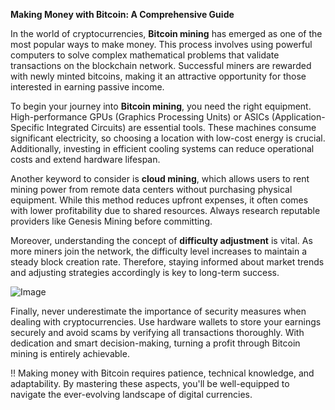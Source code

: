 **Making Money with Bitcoin: A Comprehensive Guide**

In the world of cryptocurrencies, **Bitcoin mining** has emerged as one of the most popular ways to make money. This process involves using powerful computers to solve complex mathematical problems that validate transactions on the blockchain network. Successful miners are rewarded with newly minted bitcoins, making it an attractive opportunity for those interested in earning passive income.

To begin your journey into **Bitcoin mining**, you need the right equipment. High-performance GPUs (Graphics Processing Units) or ASICs (Application-Specific Integrated Circuits) are essential tools. These machines consume significant electricity, so choosing a location with low-cost energy is crucial. Additionally, investing in efficient cooling systems can reduce operational costs and extend hardware lifespan.

Another keyword to consider is **cloud mining**, which allows users to rent mining power from remote data centers without purchasing physical equipment. While this method reduces upfront expenses, it often comes with lower profitability due to shared resources. Always research reputable providers like Genesis Mining before committing.

Moreover, understanding the concept of **difficulty adjustment** is vital. As more miners join the network, the difficulty level increases to maintain a steady block creation rate. Therefore, staying informed about market trends and adjusting strategies accordingly is key to long-term success.

![Image](https://github.com/user-attachments/assets/590b50a7-4459-4e76-8a31-559aed223621)

Finally, never underestimate the importance of security measures when dealing with cryptocurrencies. Use hardware wallets to store your earnings securely and avoid scams by verifying all transactions thoroughly. With dedication and smart decision-making, turning a profit through Bitcoin mining is entirely achievable.

!! Making money with Bitcoin requires patience, technical knowledge, and adaptability. By mastering these aspects, you'll be well-equipped to navigate the ever-evolving landscape of digital currencies.